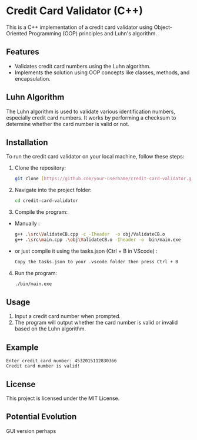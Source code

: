# Credit Card Validator (C++)

This is a C++ implementation of a credit card validator using Object-Oriented Programming (OOP) principles and Luhn's algorithm.

## Features

- Validates credit card numbers using the Luhn algorithm.
- Implements the solution using OOP concepts like classes, methods, and encapsulation.

## Luhn Algorithm

The Luhn algorithm is used to validate various identification numbers, especially credit card numbers. It works by performing a checksum to determine whether the card number is valid or not.

## Installation

To run the credit card validator on your local machine, follow these steps:

1. Clone the repository:
   ```bash
   git clone [https://github.com/your-username/credit-card-validator.git](https://github.com/gtRZync/credit-card-validator.git)
   ```

2. Navigate into the project folder:
   ```bash
   cd credit-card-validator
   ```

3. Compile the program:
- Manually : 
   ```bash
   g++ .\src\ValidateCB.cpp -c -Iheader  -o obj/ValidateCB.o
   g++ .\src\main.cpp .\obj\ValidateCB.o -Iheader -o  bin/main.exe
   ```
- or just compile it using the tasks.json (Ctrl + B in VScode) :
    ```bash
    Copy the tasks.json to your .vscode folder then press Ctrl + B
    ```

4. Run the program:
   ```bash
   ./bin/main.exe
   ```

## Usage

1. Input a credit card number when prompted.
2. The program will output whether the card number is valid or invalid based on the Luhn algorithm.

## Example

```
Enter credit card number: 4532015112830366
Credit card number is valid!
```

## License

This project is licensed under the MIT License.

## Potential Evolution 

GUI version perhaps

